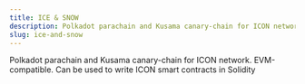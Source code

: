 ```yaml
---
title: ICE & SNOW
description: Polkadot parachain and Kusama canary-chain for ICON network. EVM-compatible. Can be used to write smart contracts in Solidity
slug: ice-and-snow
---
```


Polkadot parachain and Kusama canary-chain for ICON network. EVM-compatible. Can be used to write ICON smart contracts in Solidity